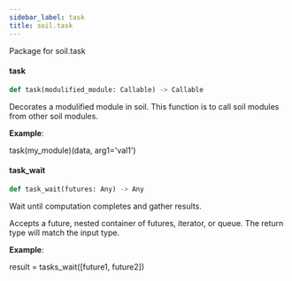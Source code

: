 ```yaml
---
sidebar_label: task
title: soil.task
---
```


Package for soil.task

#### task

```python
def task(modulified_module: Callable) -> Callable
```

Decorates a modulified module in soil. This function is to call
soil modules from other soil modules.

**Example**:

  task(my_module)(data, arg1=&#x27;val1&#x27;)

#### task\_wait

```python
def task_wait(futures: Any) -> Any
```

Wait until computation completes and gather results.

Accepts a future, nested container of futures, iterator, or queue.
The return type will match the input type.

**Example**:

  result = tasks_wait([future1, future2])

